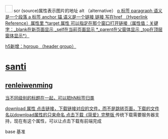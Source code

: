 <img scr="" width="23" height="23" alt="">
  scr (source)属性表示图片的地址  alt （alternative）
<a href="" target="_blank" >
p 标签 paragraph 语义是一个段落
a 标签 anchor 锚 语义是一个链接 链接 写在href （Hyperlink Reference）属性里
    *target 属性 可以指定在那个窗口打开链接（属性值：关键字：_blank在新页面显示 _self在当前页面显示 *_parent在父窗体显示 _top在顶层窗体显示*）


h5新增：hgroup （header group）
<hgroup>
  <h1>santi </h1>
  <h2>renleiwenming</h2>
</hgroup>
当不同级别的标题在一起，可以把hN标签归类

download 属性
点击链接，下载链接对应的文件，而不是跳转页面，下载的文件名以download属性的只来命名
<a href="dd/sd/jane.pdf" download="简爱.pdf">点击下载《简爱》完整版 </a>
传统下载需要服务器支持，现在有这个属性，可以让点击下载有前端完成

 base 基准
  <base href="页面中所有相对路径的基准地址" targer="页面中所有链接的打开位置”>
  href 属性 以/即目录为结尾
  target，在a标签中用自己的target属性覆盖base标签设置的全局打开位置。

span 标签 没有语义
div 标签 没有语义

br break 换行，自闭和标签
hr horizontal 水平分割线，

class
id